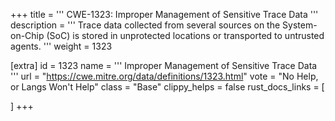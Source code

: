 +++
title = '''
CWE-1323: Improper Management of Sensitive Trace Data
'''
description	= '''
Trace data collected from several sources on the System-on-Chip (SoC) is stored in unprotected locations or transported to untrusted agents.
'''
weight = 1323

[extra]
id = 1323
name = '''
Improper Management of Sensitive Trace Data
'''
url = "https://cwe.mitre.org/data/definitions/1323.html"
vote = "No Help, or Langs Won't Help"
class = "Base"
clippy_helps = false
rust_docs_links = [
	
]
+++
